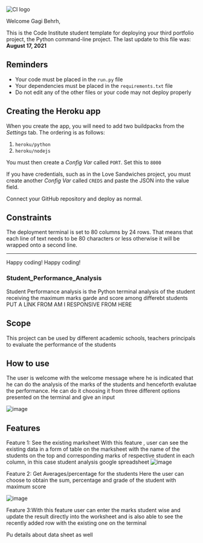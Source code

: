 ![CI logo](https://codeinstitute.s3.amazonaws.com/fullstack/ci_logo_small.png)

Welcome Gagi Behrh,

This is the Code Institute student template for deploying your third portfolio project, the Python command-line project. The last update to this file was: **August 17, 2021**

## Reminders

* Your code must be placed in the `run.py` file
* Your dependencies must be placed in the `requirements.txt` file
* Do not edit any of the other files or your code may not deploy properly

## Creating the Heroku app

When you create the app, you will need to add two buildpacks from the _Settings_ tab. The ordering is as follows:

1. `heroku/python`
2. `heroku/nodejs`

You must then create a _Config Var_ called `PORT`. Set this to `8000`

If you have credentials, such as in the Love Sandwiches project, you must create another _Config Var_ called `CREDS` and paste the JSON into the value field.

Connect your GitHub repository and deploy as normal.

## Constraints

The deployment terminal is set to 80 columns by 24 rows. That means that each line of text needs to be 80 characters or less otherwise it will be wrapped onto a second line.

-----
Happy coding!
Happy coding!

### Student_Performance_Analysis

Student Performance analysis is the Python terminal analysis of the student receiving the maximum marks garde and score among differebt students
PUT A LINK FROM AM I RESPONSIVE FROM HERE
## Scope
This project can be used by different academic schools, teachers principals to evaluate the performance of the students

## How to use
The user is welcome with the welcome message where he is indicated that he can do the analysis of the marks of the students and henceforth evalutae the performance. He can do it choosing it from three different options presented on the terminal and give an input

![image](https://user-images.githubusercontent.com/63474017/185102272-668f7a70-b2aa-44ba-a207-655d3cb1132e.png)

## Features

Feature 1: See the existing marksheet
With this feature , user can see the existing data in a form of table on the marksheet with the name of the students on the top and corresponding marks of respective student in each column, in this case student analysis google spreadsheet
![image](https://user-images.githubusercontent.com/63474017/185103022-162bf476-6202-4627-bef3-7879613e4ea9.png)

Feature 2: Get Averages/percentage for the students 
Here the user can choose to obtain the sum, percentage and grade of the student with maximum score

![image](https://user-images.githubusercontent.com/63474017/185103371-dc1676cd-80e5-45d6-a90f-437f7395f8c6.png)

Feature 3:With this feature user can enter the marks student wise and update the result directly into the worksheet and is also able to see the recently added row with the existing one on the terminal






Pu details about data sheet as well
